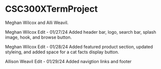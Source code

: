 # CSC300XTermProject
Meghan Wilcox and Alli Weavil.

Meghan Wilcox Edit - 01/27/24
Added header bar, logo, search bar, splash image, hook, and browse button. 

Meghan Wilcox Edit - 01/28/24
Added featured product section, updated styleing, and added space for a cat facts display button. 

Allison Weavil Edit - 01/29/24
Added navigtion links and footer
